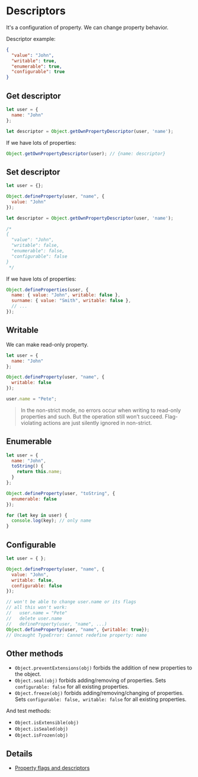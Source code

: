 # Descriptors

It's a configuration of property. We can change property behavior.

Descriptor example:

```json
{
  "value": "John",
  "writable": true,
  "enumerable": true,
  "configurable": true
}
```

## Get descriptor

```js
let user = {
  name: "John"
};

let descriptor = Object.getOwnPropertyDescriptor(user, 'name');
```

If we have lots of properties:

```js
Object.getOwnPropertyDescriptor(user); // {name: descriptor}
```

## Set descriptor

```js
let user = {};

Object.defineProperty(user, "name", {
  value: "John"
});

let descriptor = Object.getOwnPropertyDescriptor(user, 'name');

/*
{
  "value": "John",
  "writable": false,
  "enumerable": false,
  "configurable": false
}
 */
```

If we have lots of properties:

```js
Object.defineProperties(user, {
  name: { value: "John", writable: false },
  surname: { value: "Smith", writable: false },
  // ...
});
```

## Writable

We can make read-only property.

```js
let user = {
  name: "John"
};

Object.defineProperty(user, "name", {
  writable: false
});

user.name = "Pete";
```

> In the non-strict mode, no errors occur when writing to read-only properties and such. But the
operation still won’t succeed. Flag-violating actions are just silently ignored in non-strict.

## Enumerable

```js
let user = {
  name: "John",
  toString() {
    return this.name;
  }
};

Object.defineProperty(user, "toString", {
  enumerable: false
});

for (let key in user) {
  console.log(key); // only name
}
```

## Configurable

```js
let user = { };

Object.defineProperty(user, "name", {
  value: "John",
  writable: false,
  configurable: false
});

// won't be able to change user.name or its flags
// all this won't work:
//   user.name = "Pete"
//   delete user.name
//   defineProperty(user, "name", ...)
Object.defineProperty(user, "name", {writable: true});
// Uncaught TypeError: Cannot redefine property: name
```

## Other methods

- `Object.preventExtensions(obj)` forbids the addition of new properties to the object.
- `Object.seal(obj)` forbids adding/removing of properties. Sets `configurable: false` for all
existing properties.
- `Object.freeze(obj)` forbids adding/removing/changing of properties. Sets
`configurable: false, writable: false` for all existing properties.

And test methods:

- `Object.isExtensible(obj)`
- `Object.isSealed(obj)`
- `Object.isFrozen(obj)`

## Details

- [Property flags and descriptors](http://javascript.info/property-descriptors#sealing-an-object-globally)
